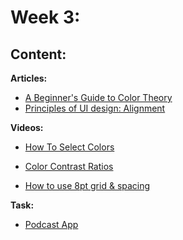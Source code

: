 # Week 3: 

## Content:

 **Articles:**
- [A Beginner's Guide to Color Theory](https://uxcel.com/blog/beginners-guide-to-color-theory)
- [Principles of UI design: Alignment](https://uxdesign.cc/principles-of-ui-design-alignment-dd707e983f29)


 **Videos:**
- [How To Select Colors](https://www.youtube.com/watch?v=Co75kmQtbaA)
- [Color Contrast Ratios](https://www.youtube.com/watch?v=mp1PfL3m_hI)

- [How to use 8pt grid & spacing](https://www.youtube.com/watch?v=ctXmOtBNwV8)



 **Task:**

- [Podcast App](https://dribbble.com/shots/20402022-Podcast-App-iOS-Android-mobile-application)
